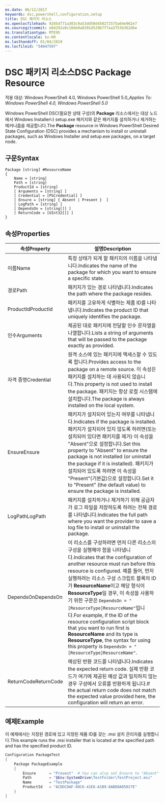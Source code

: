 ```yaml
---
ms.date: 06/12/2017
keywords: dsc,powershell,configuration,setup
title: DSC 패키지 리소스
ms.openlocfilehash: 9285df71a303c9a53dd50d450272575a64e962e7
ms.sourcegitcommit: e04292a9c10de9a8391d529b7f7aa3753b362dbe
ms.translationtype: MTE95
ms.contentlocale: ko-KR
ms.lasthandoff: 01/04/2019
ms.locfileid: "54047597"
---
```

# <a name="dsc-package-resource"></a><span data-ttu-id="7712c-103">DSC 패키지 리소스</span><span class="sxs-lookup"><span data-stu-id="7712c-103">DSC Package Resource</span></span>

<span data-ttu-id="7712c-104">적용 대상: Windows PowerShell 4.0, Windows PowerShell 5.0_</span><span class="sxs-lookup"><span data-stu-id="7712c-104">_Applies To: Windows PowerShell 4.0, Windows PowerShell 5.0_</span></span>

<span data-ttu-id="7712c-105">Windows PowerShell DSC(필요한 상태 구성)의 **Package** 리소스에서는 대상 노드에서 Windows Installer나 setup.exe 패키지와 같은 패키지를 설치하거나 제거하는 메커니즘을 제공합니다.</span><span class="sxs-lookup"><span data-stu-id="7712c-105">The **Package** resource in Windows PowerShell Desired State Configuration (DSC) provides a mechanism to install or uninstall packages, such as Windows Installer and setup.exe packages, on a target node.</span></span>

## <a name="syntax"></a><span data-ttu-id="7712c-106">구문</span><span class="sxs-lookup"><span data-stu-id="7712c-106">Syntax</span></span>

```
Package [string] #ResourceName
{
    Name = [string]
    Path = [string]
    ProductId = [string]
    [ Arguments = [string] ]
    [ Credential = [PSCredential] ]
    [ Ensure = [string] { Absent | Present }  ]
    [ LogPath = [string] ]
    [ DependsOn = [string[]] ]
    [ ReturnCode = [UInt32[]] ]
}
```

## <a name="properties"></a><span data-ttu-id="7712c-107">속성</span><span class="sxs-lookup"><span data-stu-id="7712c-107">Properties</span></span>

| <span data-ttu-id="7712c-108">속성</span><span class="sxs-lookup"><span data-stu-id="7712c-108">Property</span></span> | <span data-ttu-id="7712c-109">설명</span><span class="sxs-lookup"><span data-stu-id="7712c-109">Description</span></span> |
| --- | --- |
| <span data-ttu-id="7712c-110">이름</span><span class="sxs-lookup"><span data-stu-id="7712c-110">Name</span></span>| <span data-ttu-id="7712c-111">특정 상태가 되게 할 패키지의 이름을 나타냅니다.</span><span class="sxs-lookup"><span data-stu-id="7712c-111">Indicates the name of the package for which you want to ensure a specific state.</span></span>|
| <span data-ttu-id="7712c-112">경로</span><span class="sxs-lookup"><span data-stu-id="7712c-112">Path</span></span>| <span data-ttu-id="7712c-113">패키지가 있는 경로 나타냅니다.</span><span class="sxs-lookup"><span data-stu-id="7712c-113">Indicates the path where the package resides.</span></span>|
| <span data-ttu-id="7712c-114">ProductId</span><span class="sxs-lookup"><span data-stu-id="7712c-114">ProductId</span></span>| <span data-ttu-id="7712c-115">패키지를 고유하게 식별하는 제품 ID를 나타냅니다.</span><span class="sxs-lookup"><span data-stu-id="7712c-115">Indicates the product ID that uniquely identifies the package.</span></span>|
| <span data-ttu-id="7712c-116">인수</span><span class="sxs-lookup"><span data-stu-id="7712c-116">Arguments</span></span>| <span data-ttu-id="7712c-117">제공된 대로 패키지에 전달할 인수 문자열을 나열합니다.</span><span class="sxs-lookup"><span data-stu-id="7712c-117">Lists a string of arguments that will be passed to the package exactly as provided.</span></span>|
| <span data-ttu-id="7712c-118">자격 증명</span><span class="sxs-lookup"><span data-stu-id="7712c-118">Credential</span></span>| <span data-ttu-id="7712c-119">원격 소스에 있는 패키지에 액세스할 수 있도록 합니다.</span><span class="sxs-lookup"><span data-stu-id="7712c-119">Provides access to the package on a remote source.</span></span> <span data-ttu-id="7712c-120">이 속성은 패키지를 설치하는 데 사용되지 않습니다.</span><span class="sxs-lookup"><span data-stu-id="7712c-120">This property is not used to install the package.</span></span> <span data-ttu-id="7712c-121">패키지는 항상 로컬 시스템에 설치합니다.</span><span class="sxs-lookup"><span data-stu-id="7712c-121">The package is always installed on the local system.</span></span>|
| <span data-ttu-id="7712c-122">Ensure</span><span class="sxs-lookup"><span data-stu-id="7712c-122">Ensure</span></span>| <span data-ttu-id="7712c-123">패키지가 설치되어 있는지 여부를 나타냅니다.</span><span class="sxs-lookup"><span data-stu-id="7712c-123">Indicates if the package is installed.</span></span> <span data-ttu-id="7712c-124">패키지가 설치되어 있지 않도록 하려면(또는 설치되어 있다면 패키지를 제거) 이 속성을 "Absent"으로 설정합니다.</span><span class="sxs-lookup"><span data-stu-id="7712c-124">Set this property to "Absent" to ensure the package is not installed (or uninstall the package if it is installed).</span></span> <span data-ttu-id="7712c-125">패키지가 설치되어 있도록 하려면 이 속성을 "Present"(기본값)으로 설정합니다.</span><span class="sxs-lookup"><span data-stu-id="7712c-125">Set it to "Present" (the default value) to ensure the package is installed.</span></span>|
| <span data-ttu-id="7712c-126">LogPath</span><span class="sxs-lookup"><span data-stu-id="7712c-126">LogPath</span></span>| <span data-ttu-id="7712c-127">패키지를 설치하거나 제거하기 위해 공급자가 로그 파일을 저장하도록 하려는 전체 경로를 나타냅니다.</span><span class="sxs-lookup"><span data-stu-id="7712c-127">Indicates the full path where you want the provider to save a log file to install or uninstall the package.</span></span>|
| <span data-ttu-id="7712c-128">DependsOn</span><span class="sxs-lookup"><span data-stu-id="7712c-128">DependsOn</span></span> | <span data-ttu-id="7712c-129">이 리소스를 구성하려면 먼저 다른 리소스의 구성을 실행해야 함을 나타냅니다.</span><span class="sxs-lookup"><span data-stu-id="7712c-129">Indicates that the configuration of another resource must run before this resource is configured.</span></span> <span data-ttu-id="7712c-130">예를 들어, 먼저 실행하려는 리소스 구성 스크립트 블록의 ID가 **ResourceName**이고 해당 형식이 **ResourceType**일 경우, 이 속성을 사용하기 위한 구문은 `DependsOn = "[ResourceType]ResourceName"`입니다.</span><span class="sxs-lookup"><span data-stu-id="7712c-130">For example, if the ID of the resource configuration script block that you want to run first is **ResourceName** and its type is **ResourceType**, the syntax for using this property is `DependsOn = "[ResourceType]ResourceName"`.</span></span>|
| <span data-ttu-id="7712c-131">ReturnCode</span><span class="sxs-lookup"><span data-stu-id="7712c-131">ReturnCode</span></span>| <span data-ttu-id="7712c-132">예상된 반환 코드를 나타냅니다.</span><span class="sxs-lookup"><span data-stu-id="7712c-132">Indicates the expected return code.</span></span> <span data-ttu-id="7712c-133">실제 반환 코드가 여기에 제공된 예상 값과 일치하지 않는 경우 구성에서 오류를 반환하게 됩니다.</span><span class="sxs-lookup"><span data-stu-id="7712c-133">If the actual return code does not match the expected value provided here, the configuration will return an error.</span></span>|

## <a name="example"></a><span data-ttu-id="7712c-134">예제</span><span class="sxs-lookup"><span data-stu-id="7712c-134">Example</span></span>

<span data-ttu-id="7712c-135">이 예제에서는 지정된 경로에 있고 지정된 제품 ID를 갖는 .msi 설치 관리자를 실행합니다.</span><span class="sxs-lookup"><span data-stu-id="7712c-135">This example runs the .msi installer that is located at the specified path and has the specified product ID.</span></span>

```powershell
Configuration PackageTest
{
    Package PackageExample
    {
        Ensure      = "Present"  # You can also set Ensure to "Absent"
        Path        = "$Env:SystemDrive\TestFolder\TestProject.msi"
        Name        = "TestPackage"
        ProductId   = "ACDDCDAF-80C6-41E6-A1B9-8ABD8A05027E"
    }
}
```
